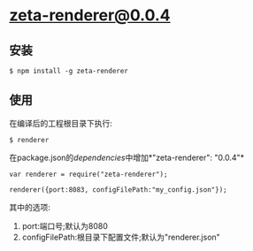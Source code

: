 # zeta-renderer@0.0.4

## 安装

```
$ npm install -g zeta-renderer
```

## 使用

在编译后的工程根目录下执行:
```
$ renderer
```

在package.json的*dependencies*中增加*"zeta-renderer": "0.0.4"*
```
var renderer = require("zeta-renderer");

renderer({port:8083, configFilePath:"my_config.json"});
```
其中的选项:
1. port:端口号;默认为8080
2. configFilePath:根目录下配置文件;默认为"renderer.json"

